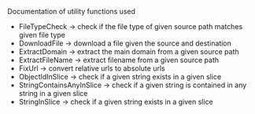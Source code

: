 Documentation of utility functions used

* FileTypeCheck -> check if the file type of given source path matches given file type
* DownloadFile -> download a file given the source and destination
* ExtractDomain -> extract the main domain from a given source path
* ExtractFileName -> extract filename from a given source path
* FixUrl -> convert relative urls to absolute urls
* ObjectIdInSlice -> check if a given string exists in a given slice
* StringContainsAnyInSlice -> check if a given string is contained in any string in a given slice
* StringInSlice -> check if a given string exists in a given slice